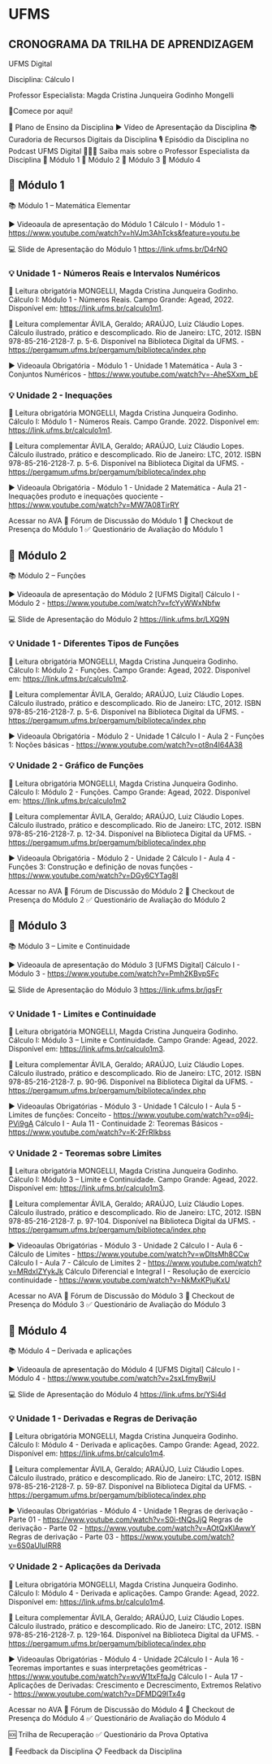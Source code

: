 # UFMS

## CRONOGRAMA DA TRILHA DE APRENDIZAGEM

UFMS Digital

Disciplina: Cálculo I

Professor Especialista: Magda Cristina Junqueira Godinho Mongelli

🚪Comece por aqui!

📝 Plano de Ensino da Disciplina
▶️ Vídeo de Apresentação da Disciplina
📚 Curadoria de Recursos Digitais da Disciplina
🎙️ Episódio da Disciplina no Podcast UFMS Digital
👩🏻‍🏫 Saiba mais sobre o Professor Especialista da Disciplina
📅  Módulo 1
📅  Módulo 2
📅  Módulo 3
📅  Módulo 4

## 📅  Módulo 1

📚 Módulo 1 – Matemática Elementar

▶️ Videoaula de apresentação do Módulo 1
Cálculo I - Módulo 1 - <https://www.youtube.com/watch?v=hVJm3AhTcks&feature=youtu.be>

💻 Slide de Apresentação do Módulo 1
<https://link.ufms.br/D4rNO>

### 💡 Unidade 1 - Números Reais e Intervalos Numéricos

📕 Leitura obrigatória
MONGELLI, Magda Cristina Junqueira Godinho. Cálculo I: Módulo 1 - Números Reais. Campo Grande: Agead, 2022. Disponível em: <https://link.ufms.br/calculo1m1>.

📗 Leitura complementar
ÁVILA, Geraldo; ARAÚJO, Luiz Cláudio Lopes. Cálculo ilustrado, prático e descomplicado. Rio de Janeiro: LTC, 2012. ISBN 978-85-216-2128-7. p. 5-6. Disponível na Biblioteca Digital da UFMS. - <https://pergamum.ufms.br/pergamum/biblioteca/index.php>

▶️ Videoaula Obrigatória - Módulo 1 - Unidade 1
Matemática - Aula 3 - Conjuntos Numéricos - <https://www.youtube.com/watch?v=-AheSXxm_bE>

### 💡 Unidade 2 - Inequações

📕 Leitura obrigatória
MONGELLI, Magda Cristina Junqueira Godinho. Cálculo I: Módulo 1 - Números Reais. Campo Grande. 2022. Disponível em: <https://link.ufms.br/calculo1m1>.

📗 Leitura complementar
ÁVILA, Geraldo; ARAÚJO, Luiz Cláudio Lopes. Cálculo ilustrado, prático e descomplicado. Rio de Janeiro: LTC, 2012. ISBN 978-85-216-2128-7. p. 5-6. Disponível na Biblioteca Digital da UFMS. - <https://pergamum.ufms.br/pergamum/biblioteca/index.php>

▶️ Videoaula Obrigatória - Módulo 1 - Unidade 2
Matemática - Aula 21 - Inequações produto e inequações quociente - <https://www.youtube.com/watch?v=MW7A08TirRY>

Acessar no AVA
💬 Fórum de Discussão do Módulo 1
📍 Checkout de Presença do Módulo 1
✅ Questionário de Avaliação do Módulo 1

## 📅  Módulo 2

📚 Módulo 2 – Funções

▶️ Videoaula de apresentação do Módulo 2
[UFMS Digital] Cálculo I - Módulo 2 - <https://www.youtube.com/watch?v=fcYyWWxNbfw>

💻 Slide de Apresentação do Módulo 2
<https://link.ufms.br/LXQ9N>

### 💡 Unidade 1 - Diferentes Tipos de Funções

📕 Leitura obrigatória
MONGELLI, Magda Cristina Junqueira Godinho. Cálculo I: Módulo 2 - Funções. Campo Grande: Agead, 2022. Disponível em: <https://link.ufms.br/calculo1m2>.

📗 Leitura complementar
ÁVILA, Geraldo; ARAÚJO, Luiz Cláudio Lopes. Cálculo ilustrado, prático e descomplicado. Rio de Janeiro: LTC, 2012. ISBN 978-85-216-2128-7. p. 5-6. Disponível na Biblioteca Digital da UFMS. - <https://pergamum.ufms.br/pergamum/biblioteca/index.php>

▶️ Videoaula Obrigatória - Módulo 2 - Unidade 1
Cálculo I - Aula 2 - Funções 1: Noções básicas - <https://www.youtube.com/watch?v=ot8n4I64A38>

### 💡 Unidade 2 - Gráfico de Funções

📕 Leitura obrigatória
MONGELLI, Magda Cristina Junqueira Godinho. Cálculo I: Módulo 2 - Funções. Campo Grande: Agead, 2022. Disponível em: <https://link.ufms.br/calculo1m2>

📗 Leitura complementar
ÁVILA, Geraldo; ARAÚJO, Luiz Cláudio Lopes. Cálculo ilustrado, prático e descomplicado. Rio de Janeiro: LTC, 2012. ISBN 978-85-216-2128-7. p. 12-34. Disponível na Biblioteca Digital da UFMS. - <https://pergamum.ufms.br/pergamum/biblioteca/index.php>

▶️ Videoaula Obrigatória - Módulo 2 - Unidade 2
Cálculo I - Aula 4 - Funções 3: Construção e definição de novas funções - <https://www.youtube.com/watch?v=DGy6CYTag8I>

Acessar no AVA
💬 Fórum de Discussão do Módulo 2
📍 Checkout de Presença do Módulo 2
✅ Questionário de Avaliação do Módulo 2

## 📅  Módulo 3

📚 Módulo 3 – Limite e Continuidade

▶️ Videoaula de apresentação do Módulo 3
[UFMS Digital] Cálculo I - Módulo 3 - <https://www.youtube.com/watch?v=Pmh2KBvpSFc>

💻 Slide de Apresentação do Módulo 3
<https://link.ufms.br/jqsFr>

### 💡 Unidade 1 - Limites e Continuidade

📕 Leitura obrigatória
MONGELLI, Magda Cristina Junqueira Godinho. Cálculo I: Módulo 3 – Limite e Continuidade. Campo Grande: Agead, 2022. Disponível em: <https://link.ufms.br/calculo1m3>.

📗 Leitura complementar
ÁVILA, Geraldo; ARAÚJO, Luiz Cláudio Lopes. Cálculo ilustrado, prático e descomplicado. Rio de Janeiro: LTC, 2012. ISBN 978-85-216-2128-7. p. 90-96. Disponível na Biblioteca Digital da UFMS. - <https://pergamum.ufms.br/pergamum/biblioteca/index.php>

▶️ Videoaulas Obrigatórias - Módulo 3 - Unidade 1
Cálculo I - Aula 5 - Limites de funções: Conceito - <https://www.youtube.com/watch?v=o94j-PVi9gA>
Cálculo I - Aula 11 - Continuidade 2: Teoremas Básicos - <https://www.youtube.com/watch?v=K-2FrRIkbss>

### 💡 Unidade 2 - Teoremas sobre Limites

📕 Leitura obrigatória
MONGELLI, Magda Cristina Junqueira Godinho. Cálculo I: Módulo 3 – Limite e Continuidade. Campo Grande: Agead, 2022. Disponível em: <https://link.ufms.br/calculo1m3>.

📗 Leitura complementar
ÁVILA, Geraldo; ARAÚJO, Luiz Cláudio Lopes. Cálculo ilustrado, prático e descomplicado. Rio de Janeiro: LTC, 2012. ISBN 978-85-216-2128-7. p. 97-104. Disponível na Biblioteca Digital da UFMS. - <https://pergamum.ufms.br/pergamum/biblioteca/index.php>

▶️ Videoaulas Obrigatórias - Módulo 3 - Unidade 2
Cálculo I - Aula 6 - Cálculo de Limites - <https://www.youtube.com/watch?v=wDltsMh8CCw>
Cálculo I - Aula 7 - Cálculo de Limites 2 - <https://www.youtube.com/watch?v=MRdxIZYykJk>
Cálculo Diferencial e Integral I - Resolução de exercício continuidade - <https://www.youtube.com/watch?v=NkMxKPjuKxU>

Acessar no AVA
💬 Fórum de Discussão do Módulo 3
📍 Checkout de Presença do Módulo 3
✅ Questionário de Avaliação do Módulo 3

## 📅  Módulo 4

📚 Módulo 4 – Derivada e aplicações

▶️ Videoaula de apresentação do Módulo 4
[UFMS Digital] Cálculo I - Módulo 4 - <https://www.youtube.com/watch?v=2sxLfmyBwjU>

💻 Slide de Apresentação do Módulo 4
<https://link.ufms.br/YSi4d>

### 💡 Unidade 1 - Derivadas  e Regras de Derivação

📕 Leitura obrigatória
MONGELLI, Magda Cristina Junqueira Godinho. Cálculo I: Módulo 4 - Derivada e aplicações.  Campo Grande: Agead, 2022. Disponível em: <https://link.ufms.br/calculo1m4>.

📗 Leitura complementar
ÁVILA, Geraldo; ARAÚJO, Luiz Cláudio Lopes. Cálculo ilustrado, prático e descomplicado. Rio de Janeiro: LTC, 2012. ISBN 978-85-216-2128-7. p. 59-87. Disponível na Biblioteca Digital da UFMS. - <https://pergamum.ufms.br/pergamum/biblioteca/index.php>

▶️ Videoaulas Obrigatórias - Módulo 4 - Unidade 1
Regras de derivação - Parte 01 - <https://www.youtube.com/watch?v=S0i-tNQsJjQ>
Regras de derivação - Parte 02 - <https://www.youtube.com/watch?v=AOtQxKlAwwY>
Regras de derivação - Parte 03 - <https://www.youtube.com/watch?v=6S0aUIuIRR8>

### 💡 Unidade 2 - Aplicações da Derivada

📕 Leitura obrigatória
MONGELLI, Magda Cristina Junqueira Godinho. Cálculo I: Módulo 4 - Derivada e aplicações. Campo Grande: Agead, 2022. Disponível em: <https://link.ufms.br/calculo1m4>.

📗 Leitura complementar
ÁVILA, Geraldo; ARAÚJO, Luiz Cláudio Lopes. Cálculo ilustrado, prático e descomplicado. Rio de Janeiro: LTC, 2012. ISBN 978-85-216-2128-7. p. 129-164. Disponível na Biblioteca Digital da UFMS. - <https://pergamum.ufms.br/pergamum/biblioteca/index.php>

▶️ Videoaulas Obrigatórias - Módulo 4 - Unidade 2Cálculo I - Aula 16 - Teoremas importantes e suas interpretações geométricas - <https://www.youtube.com/watch?v=wvW1txFfqJg>
Cálculo I - Aula 17 - Aplicações de Derivadas: Crescimento e Decrescimento, Extremos Relativo - <https://www.youtube.com/watch?v=DFMDQ9lTx4g>

Acessar no AVA
💬 Fórum de Discussão do Módulo 4
📍 Checkout de Presença do Módulo 4
✅ Questionário de Avaliação do Módulo 4

🆘 Trilha de Recuperação
✅ Questionário da Prova Optativa

💬 Feedback da Disciplina
📋 Feedback da Disciplina
